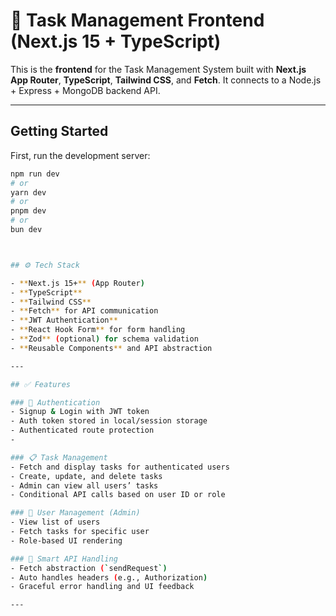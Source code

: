 # 🎯 Task Management Frontend (Next.js 15 + TypeScript)

This is the **frontend** for the Task Management System built with **Next.js App Router**, **TypeScript**, **Tailwind CSS**, and **Fetch**. It connects to a Node.js + Express + MongoDB backend API.

---


## Getting Started

First, run the development server:

```bash
npm run dev
# or
yarn dev
# or
pnpm dev
# or
bun dev



## ⚙️ Tech Stack

- **Next.js 15+** (App Router)
- **TypeScript**
- **Tailwind CSS**
- **Fetch** for API communication
- **JWT Authentication**
- **React Hook Form** for form handling
- **Zod** (optional) for schema validation
- **Reusable Components** and API abstraction

---

## ✅ Features

### 🔐 Authentication
- Signup & Login with JWT token
- Auth token stored in local/session storage
- Authenticated route protection
-

### 📋 Task Management
- Fetch and display tasks for authenticated users
- Create, update, and delete tasks
- Admin can view all users’ tasks
- Conditional API calls based on user ID or role

### 👥 User Management (Admin)
- View list of users
- Fetch tasks for specific user
- Role-based UI rendering

### 🧠 Smart API Handling
- Fetch abstraction (`sendRequest`)
- Auto handles headers (e.g., Authorization)
- Graceful error handling and UI feedback

---



